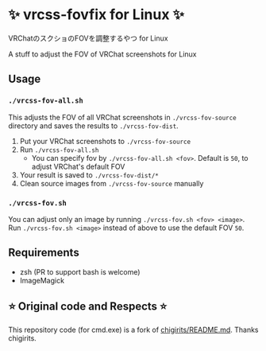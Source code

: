 # :sparkles: vrcss-fovfix for Linux :sparkles:

VRChatのスクショのFOVを調整するやつ for Linux

A stuff to adjust the FOV of VRChat screenshots for Linux

## Usage

### `./vrcss-fov-all.sh`

This adjusts the FOV of all VRChat screenshots in `./vrcss-fov-source` directory and saves the results to `./vrcss-fov-dist`.

1. Put your VRChat screenshots to `./vrcss-fov-source`
2. Run `./vrcss-fov-all.sh`
    - You can specify fov by `./vrcss-fov-all.sh <fov>`. Default is `50`, to adjust VRChat's default FOV
3. Your result is saved to `./vrcss-fov-dist/*`
4. Clean source images from `./vrcss-fov-source` manually

### `./vrcss-fov.sh`

You can adjust only an image by running `./vrcss-fov.sh <fov> <image>`.
Run `./vrcss-fov.sh <image>` instead of above to use the default FOV `50`.

## Requirements

- zsh (PR to support bash is welcome)
- ImageMagick

## :star: Original code and Respects :star:

This repository code (for cmd.exe) is a fork of [chigirits/README.md](https://gist.github.com/chigirits/55d6eed4396ed5da64878af2b43111ed).
Thanks chigirits.
